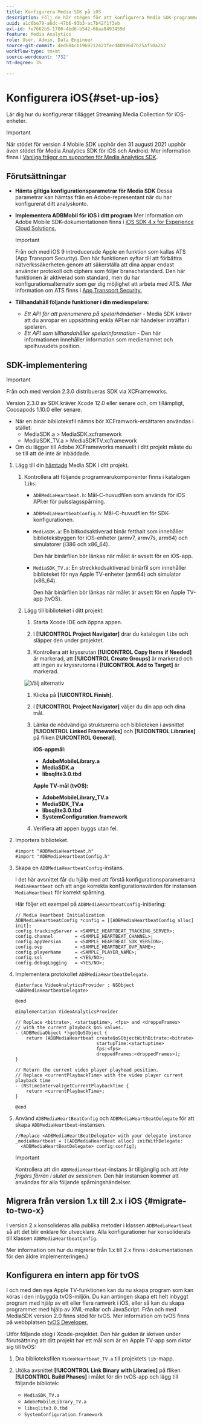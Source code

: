 ```yaml
---
title: Konfigurera Media SDK på iOS
description: Följ de här stegen för att konfigurera Media SDK-programmet på iOS.
uuid: a1c6be79-a6dc-47b6-93b3-ac7b42f1f3eb
exl-id: fe7662b5-1700-4bd6-b542-66aa8493459d
feature: Media Analytics
role: User, Admin, Data Engineer
source-git-commit: 4ed604cb1969212421fecd40996d7b25af50a2b2
workflow-type: tm+mt
source-wordcount: '732'
ht-degree: 3%

---
```


# Konfigurera iOS{#set-up-ios}

Lär dig hur du konfigurerar tillägget Streaming Media Collection för iOS-enheter.

>[!IMPORTANT]
>
>När stödet för version 4 Mobile SDK upphör den 31 augusti 2021 upphör även stödet för Media Analytics SDK för iOS och Android.  Mer information finns i [Vanliga frågor om supporten för Media Analytics SDK](/help/additional-resources/end-of-support-faqs.md).

## Förutsättningar

* **Hämta giltiga konfigurationsparametrar för Media SDK**
Dessa parametrar kan hämtas från en Adobe-representant när du har konfigurerat ditt analyskonto.
* **Implementera ADBMobil för iOS i ditt program**
Mer information om Adobe Mobile SDK-dokumentationen finns i [iOS SDK 4.x for Experience Cloud Solutions.](https://experienceleague.adobe.com/docs/mobile-services/ios/overview.html)

  >[!IMPORTANT]
  >
  >Från och med iOS 9 introducerade Apple en funktion som kallas ATS (App Transport Security). Den här funktionen syftar till att förbättra nätverkssäkerheten genom att säkerställa att dina appar endast använder protokoll och ciphers som följer branschstandard. Den här funktionen är aktiverad som standard, men du har konfigurationsalternativ som ger dig möjlighet att arbeta med ATS. Mer information om ATS finns i [App Transport Security.](https://experienceleague.adobe.com/docs/mobile-services/ios/config-ios/app-transport-security.html)

* **Tillhandahåll följande funktioner i din mediespelare:**

   * _Ett API för att prenumerera på spelarhändelser_ - Media SDK kräver att du anropar en uppsättning enkla API:er när händelser inträffar i spelaren.
   * _Ett API som tillhandahåller spelarinformation_ - Den här informationen innehåller information som medienamnet och spelhuvudets position.

## SDK-implementering

>[!IMPORTANT]
>
>Från och med version 2.3.0 distribueras SDK via XCFrameworks.
>
>Version 2.3.0 av SDK kräver Xcode 12.0 eller senare och, om tillämpligt, Cocoapods 1.10.0 eller senare.

* När en binär biblioteksfil nämns bör XCFramwork-ersättaren användas i stället:
   * MediaSDK.a > MediaSDK.xcframework
   * MediaSDK_TV.a > MediaSDKTV.xcframework
* Om du lägger till Adobe XCFrameworks manuellt i ditt projekt måste du se till att de inte är inbäddade.

1. Lägg till din [hämtade](/help/getting-started/download-sdks.md) Media SDK i ditt projekt.

   1. Kontrollera att följande programvarukomponenter finns i katalogen `libs`:

      * `ADBMediaHeartbeat.h`: Mål-C-huvudfilen som används för iOS API:er för pulsslagsspårning.
      * `ADBMediaHeartbeatConfig.h`: Mål-C-huvudfilen för SDK-konfigurationen.
      * `MediaSDK.a`: En bitkodsaktiverad binär fetthalt som innehåller biblioteksbyggen för iOS-enheter (armv7, armv7s, arm64) och simulatorer (i386 och x86_64).

        Den här binärfilen bör länkas när målet är avsett för en iOS-app.

      * `MediaSDK_TV.a`: En streckkodsaktiverad binärfil som innehåller biblioteket för nya Apple TV-enheter (arm64) och simulator (x86_64).

        Den här binärfilen bör länkas när målet är avsett för en Apple TV-app (tvOS).

   1. Lägg till biblioteket i ditt projekt:

      1. Starta Xcode IDE och öppna appen.
      1. I **[!UICONTROL Project Navigator]** drar du katalogen `libs` och släpper den under projektet.

      1. Kontrollera att kryssrutan **[!UICONTROL Copy Items if Needed]** är markerad, att **[!UICONTROL Create Groups]** är markerad och att ingen av kryssrutorna i **[!UICONTROL Add to Target]** är markerad.

      ![Välj alternativ](assets/choose-options_ios.png)

      1. Klicka på **[!UICONTROL Finish]**.
      1. I **[!UICONTROL Project Navigator]** väljer du din app och dina mål.
      1. Länka de nödvändiga strukturerna och biblioteken i avsnittet **[!UICONTROL Linked Frameworks]** och **[!UICONTROL Libraries]** på fliken **[!UICONTROL General]**.

         **iOS-appmål:**

         * **AdobeMobileLibrary.a**
         * **MediaSDK.a**
         * **libsqlite3.0.tbd**

         **Apple TV-mål (tvOS):**

         * **AdobeMobileLibrary_TV.a**
         * **MediaSDK_TV.a**
         * **libsqlite3.0.tbd**
         * **SystemConfiguration.framework**

      1. Verifiera att appen byggs utan fel.

1. Importera biblioteket.

   ```
   #import "ADBMediaHeartbeat.h"
   #import "ADBMediaHeartbeatConfig.h"
   ```

1. Skapa en `ADBMediaHeartbeatConfig`-instans.

   I det här avsnittet får du hjälp med att förstå konfigurationsparametrarna `MediaHeartbeat` och att ange korrekta konfigurationsvärden för instansen `MediaHeartbeat` för korrekt spårning.

   Här följer ett exempel på `ADBMediaHeartbeatConfig`-initiering:

   ```
   // Media Heartbeat Initialization
   ADBMediaHeartbeatConfig *config = [[ADBMediaHeartbeatConfig alloc] init];
   config.trackingServer = <SAMPLE_HEARTBEAT_TRACKING_SERVER>;
   config.channel        = <SAMPLE_HEARTBEAT_CHANNEL>;
   config.appVersion     = <SAMPLE_HEARTBEAT_SDK_VERSION>;
   config.ovp            = <SAMPLE_HEARTBEAT_OVP_NAME>;
   config.playerName     = <SAMPLE_PLAYER_NAME>;
   config.ssl            = <YES/NO>;
   config.debugLogging   = <YES/NO>;
   ```

1. Implementera protokollet `ADBMediaHeartbeatDelegate`.

   ```
   @interface VideoAnalyticsProvider : NSObject <ADBMediaHeartbeatDelegate>
   
   @end
   
   @implementation VideoAnalyticsProvider
   
   // Replace <bitrate>, <startuptime>, <fps> and <droppeFrames>  
   // with the current playback QoS values.
   - (ADBMediaObject *)getQoSObject {
       return [ADBMediaHeartbeat createQoSObjectWithBitrate:<bitrate>  
                                 startupTime:<startuptime>   
                                 fps:<fps>  
                                 droppedFrames:<droppedFrames>];
   }
   
   // Return the current video player playhead position.
   // Replace <currentPlaybackTime> with the video player current playback time
   - (NSTimeInterval)getCurrentPlaybackTime {
       return <currentPlaybackTime>;
   }
   
   @end
   ```

1. Använd `ADBMediaHeartBeatConfig` och `ADBMediaHeartBeatDelegate` för att skapa `ADBMediaHeartbeat`-instansen.

   ```
   //Replace <ADBMediaHeartBeatDelegate> with your delegate instance
   _mediaHeartbeat = [[ADBMediaHeartbeat alloc] initWithDelegate:
     <ADBMediaHeartBeatDelegate> config:config];
   ```

   >[!IMPORTANT]
   >
   >Kontrollera att din `ADBMediaHeartbeat`-instans är tillgänglig och att *inte frigörs förrän i slutet av sessionen*. Den här instansen kommer att användas för alla följande spårningshändelser.

## Migrera från version 1.x till 2.x i iOS {#migrate-to-two-x}

I version 2.x konsolideras alla publika metoder i klassen `ADBMediaHeartbeat` så att det blir enklare för utvecklare. Alla konfigurationer har konsoliderats till klassen `ADBMediaHeartbeatConfig`.

Mer information om hur du migrerar från 1.x till 2.x finns i dokumentationen för den äldre implementeringen.)

## Konfigurera en intern app för tvOS

I och med den nya Apple TV-funktionen kan du nu skapa program som kan köras i den inbyggda tvOS-miljön. Du kan antingen skapa ett helt inbyggt program med hjälp av ett eller flera ramverk i iOS, eller så kan du skapa programmet med hjälp av XML-mallar och JavaScript. Från och med MediaSDK version 2.0 finns stöd för tvOS. Mer information om tvOS finns på webbplatsen [tvOS Developer.](https://developer.apple.com/tvos/)

Utför följande steg i Xcode-projektet. Den här guiden är skriven under förutsättning att ditt projekt har ett mål som är en Apple TV-app som riktar sig till tvOS:

1. Dra biblioteksfilen `VideoHeartbeat_TV.a` till projektets `lib`-mapp.

1. Utöka avsnittet **[!UICONTROL Link Binary with Libraries]** på fliken **[!UICONTROL Build Phases]** i målet för din tvOS-app och lägg till följande bibliotek:

   * `MediaSDK_TV.a`
   * `AdobeMobileLibrary_TV.a`
   * `libsqlite3.0.tbd`
   * `SystemConfiguration.framework`
